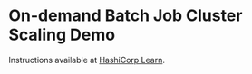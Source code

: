 # On-demand Batch Job Cluster Scaling Demo

Instructions available at [HashiCorp Learn][learn_on_demand_batch].

[learn_on_demand_batch]: https://learn.hashicorp.com/tutorials/nomad/horizontal-cluster-scaling-on-demand-batch?in=nomad/autoscaler
